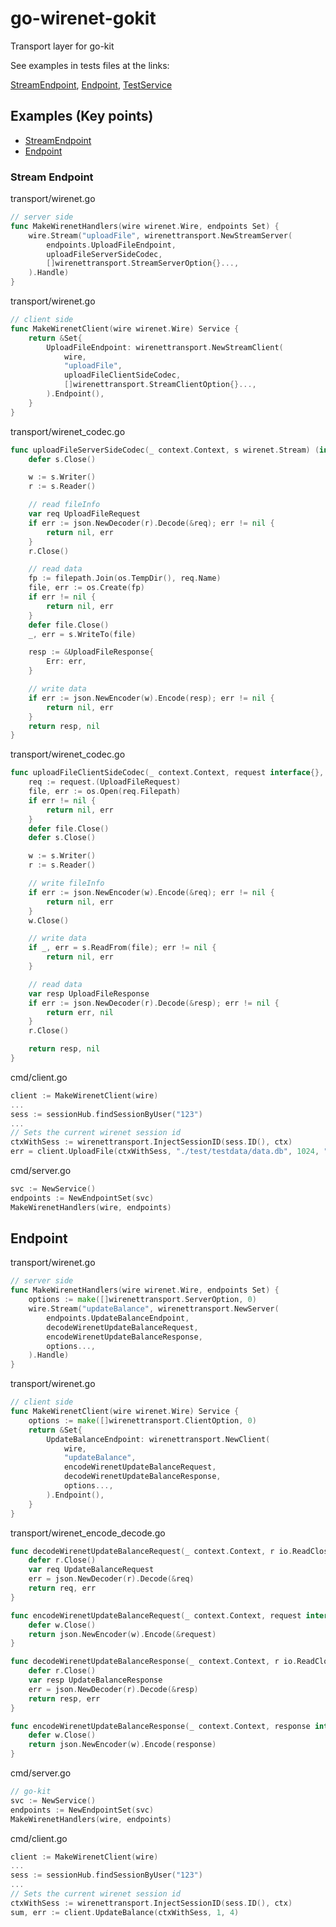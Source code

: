 # go-wirenet-gokit
Transport layer for go-kit

See examples in tests files at the links:

[StreamEndpoint](https://github.com/mediabuyerbot/go-wirenet-gokit/blob/master/client_stream_test.go),
[Endpoint](https://github.com/mediabuyerbot/go-wirenet-gokit/blob/master/client_test.go),
[TestService](https://github.com/mediabuyerbot/go-wirenet-gokit/tree/master/test)

## Examples (Key points)
+ [StreamEndpoint](#stream-endpoint)
+ [Endpoint](#endpoint)

### Stream Endpoint
transport/wirenet.go
```go
// server side
func MakeWirenetHandlers(wire wirenet.Wire, endpoints Set) {
	wire.Stream("uploadFile", wirenettransport.NewStreamServer(
		endpoints.UploadFileEndpoint,
		uploadFileServerSideCodec,
		[]wirenettransport.StreamServerOption{}...,
	).Handle)
}
```

transport/wirenet.go
```go
// client side
func MakeWirenetClient(wire wirenet.Wire) Service {
	return &Set{
		UploadFileEndpoint: wirenettransport.NewStreamClient(
			wire,
			"uploadFile",
			uploadFileClientSideCodec,
			[]wirenettransport.StreamClientOption{}...,
		).Endpoint(),
	}
}
```

transport/wirenet_codec.go
```go
func uploadFileServerSideCodec(_ context.Context, s wirenet.Stream) (interface{}, error) {
	defer s.Close()

	w := s.Writer()
	r := s.Reader()

	// read fileInfo
	var req UploadFileRequest
	if err := json.NewDecoder(r).Decode(&req); err != nil {
		return nil, err
	}
	r.Close()

	// read data
	fp := filepath.Join(os.TempDir(), req.Name)
	file, err := os.Create(fp)
	if err != nil {
		return nil, err
	}
	defer file.Close()
	_, err = s.WriteTo(file)

	resp := &UploadFileResponse{
		Err: err,
	}

	// write data
	if err := json.NewEncoder(w).Encode(resp); err != nil {
		return nil, err
	}
	return resp, nil
}
```

transport/wirenet_codec.go
```go
func uploadFileClientSideCodec(_ context.Context, request interface{}, s wirenet.Stream) (interface{}, error) {
	req := request.(UploadFileRequest)
	file, err := os.Open(req.Filepath)
	if err != nil {
		return nil, err
	}
	defer file.Close()
	defer s.Close()

	w := s.Writer()
	r := s.Reader()

	// write fileInfo
	if err := json.NewEncoder(w).Encode(&req); err != nil {
		return nil, err
	}
	w.Close()

	// write data
	if _, err = s.ReadFrom(file); err != nil {
		return nil, err
	}

	// read data
	var resp UploadFileResponse
	if err := json.NewDecoder(r).Decode(&resp); err != nil {
		return err, nil
	}
	r.Close()

	return resp, nil
}
```

cmd/client.go
```go
client := MakeWirenetClient(wire)
...
sess := sessionHub.findSessionByUser("123")
...
// Sets the current wirenet session id
ctxWithSess := wirenettransport.InjectSessionID(sess.ID(), ctx)
err = client.UploadFile(ctxWithSess, "./test/testdata/data.db", 1024, "data.db")
```

cmd/server.go
```go
svc := NewService()
endpoints := NewEndpointSet(svc)
MakeWirenetHandlers(wire, endpoints)
```

## Endpoint
transport/wirenet.go
```go
// server side
func MakeWirenetHandlers(wire wirenet.Wire, endpoints Set) {
	options := make([]wirenettransport.ServerOption, 0)
	wire.Stream("updateBalance", wirenettransport.NewServer(
		endpoints.UpdateBalanceEndpoint,
		decodeWirenetUpdateBalanceRequest,
		encodeWirenetUpdateBalanceResponse,
		options...,
	).Handle)
}
```

transport/wirenet.go
```go
// client side
func MakeWirenetClient(wire wirenet.Wire) Service {
	options := make([]wirenettransport.ClientOption, 0)
	return &Set{
		UpdateBalanceEndpoint: wirenettransport.NewClient(
			wire,
			"updateBalance",
			encodeWirenetUpdateBalanceRequest,
			decodeWirenetUpdateBalanceResponse,
			options...,
		).Endpoint(),
	}
}
```

transport/wirenet_encode_decode.go
```go
func decodeWirenetUpdateBalanceRequest(_ context.Context, r io.ReadCloser) (request interface{}, err error) {
	defer r.Close()
	var req UpdateBalanceRequest
	err = json.NewDecoder(r).Decode(&req)
	return req, err
}

func encodeWirenetUpdateBalanceRequest(_ context.Context, request interface{}, w io.WriteCloser) error {
	defer w.Close()
	return json.NewEncoder(w).Encode(&request)
}

func decodeWirenetUpdateBalanceResponse(_ context.Context, r io.ReadCloser) (response interface{}, err error) {
	defer r.Close()
	var resp UpdateBalanceResponse
	err = json.NewDecoder(r).Decode(&resp)
	return resp, err
}

func encodeWirenetUpdateBalanceResponse(_ context.Context, response interface{}, w io.WriteCloser) error {
	defer w.Close()
	return json.NewEncoder(w).Encode(response)
}
```

cmd/server.go
```go
// go-kit
svc := NewService()
endpoints := NewEndpointSet(svc)
MakeWirenetHandlers(wire, endpoints)
```

cmd/client.go
```go
client := MakeWirenetClient(wire)
...
sess := sessionHub.findSessionByUser("123")
...
// Sets the current wirenet session id
ctxWithSess := wirenettransport.InjectSessionID(sess.ID(), ctx)
sum, err := client.UpdateBalance(ctxWithSess, 1, 4)
```